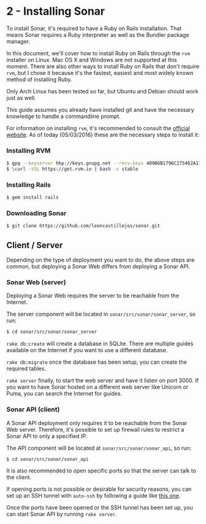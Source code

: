 2 - Installing Sonar
====================

To install Sonar, it's required to have a Ruby on Rails installation. That means Sonar requires a Ruby interpreter as well as the Bundler package manager.

In this document, we'll cover how to install Ruby on Rails through the `rvm` installer on Linux. Mac OS X and Windows are not supported at this moment. There are also other ways to install Ruby on Rails that don't require `rvm`, but I chose it because it's the fastest, easiest and most widely known method of installing Ruby.

Only Arch Linux has been tested so far, but Ubuntu and Debian should work just as well.

This guide assumes you already have installed git and have the necessary knowledge to handle a commandline prompt.

For information on installing `rvm`, it's recommended to consult the [official website](https://rvm.io/). As of today (05/03/2016) these are the necessary steps to install it:

### Installing RVM

```bash
$ gpg --keyserver hkp://keys.gnupg.net --recv-keys 409B6B1796C275462A1703113804BB82D39DC0E3
$ \curl -sSL https://get.rvm.io | bash -s stable
```

### Installing Rails
```bash
$ gem install rails
```

### Downloading Sonar

```bash
$ git clone https://github.com/leoncastillejos/sonar.git
```

## Client / Server

Depending on the type of deployment you want to do, the above steps are common, but deploying a Sonar Web differs from deploying a Sonar API.

### Sonar Web (server)

Deploying a Sonar Web requires the server to be reachable from the Internet.

The server component will be located in `sonar/src/sonar/sonar_server`, so run:

```bash
$ cd sonar/src/sonar/sonar_server
```

`rake db:create` will create a database in SQLite. There are multiple guides available on the Internet if you want to use a different database.

`rake db:migrate` once the database has been setup, you can create the required tables.

`rake server` finally, to start the web server and have it listen on port 3000. If you want to have Sonar hosted on a different web server like Unicorn or Puma, you can search the Internet for guides.

### Sonar API (client)

A Sonar API deployment only requires it to be reachable from the Sonar Web server. Therefore, it's possible to set up firewall rules to restrict a Sonar API to only a specified IP.

The API component will be located at `sonar/src/sonar/sonar_api`, so run:

```bash
$ cd sonar/src/sonar/sonar_api
```

It is also recommended to open specific ports so that the server can talk to the client.

If opening ports is not possible or desirable for security reasons, you can set up an SSH tunnel with `auto-ssh` by following a guide like [this one](http://linuxaria.com/howto/permanent-ssh-tunnels-with-autossh).

Once the ports have been opened or the SSH tunnel has been set up, you can start Sonar API by running `rake server`.